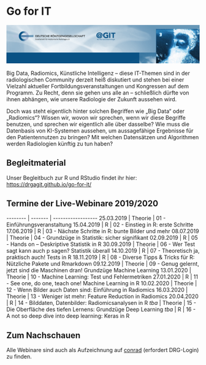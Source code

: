 # Go for IT

![Go for IT Banner](./assets/img/banner.png)

Big Data, Radiomics, Künstliche Intelligenz – diese IT-Themen sind in der radiologischen Community derzeit heiß diskutiert und stehen bei einer Vielzahl aktueller Fortbildungsveranstaltungen und Kongressen auf dem Programm. Zu Recht, denn sie gehen uns alle an – schließlich dürfte von ihnen abhängen, wie unsere Radiologie der Zukunft aussehen wird.

Doch was steht eigentlich hinter solchen Begriffen wie „Big Data“ oder „Radiomics“? Wissen wir, wovon wir sprechen, wenn wir diese Begriffe benutzen, und sprechen wir eigentlich alle über dasselbe? Wie muss die Datenbasis von KI-Systemen aussehen, um aussagefähige Ergebnisse für den Patientennutzen zu bringen? Mit welchen Datensätzen und Algorithmen werden Radiologien künftig zu tun haben?

## Begleitmaterial

Unser Begleitbuch zur R und RStudio findet ihr hier: https://drgagit.github.io/go-for-it/

## Termine der Live-Webinare 2019/2020

--------    | -------  |  ------------------
25.03.2019  | Theorie  |  01 - Einführungsveranstaltung
15.04.2019  | R        |  02 - Einstieg in R: erste Schritte
17.06.2019  | R        |  03 - Nächste Schritte in R: bunte Bilder und mehr
08.07.2019  | Theorie  |  04 - Grundzüge in Statistik: sicher signifikant
02.09.2019  | R        |  05 - Hands on – Deskriptive Statistik in R
30.09.2019  | Theorie  |  06 - Wer Test sagt kann auch p sagen? Statistik überall 
14.10.2019  | R        |  07 - Theoretisch ja, praktisch auch! Tests in R 
18.11.2019  | R        |  08 - Diverse Tipps & Tricks für R: Nützliche Pakete und Rmarkdown 
09.12.2019  | Theorie  |  09 - Genug gelernt, jetzt sind die Maschinen dran! Grundzüge Machine Learning
13.01.2020  | Theorie  |  10 - Machine Learning: Test und Fehlermetriken
27.01.2020  | R        |  11 - See one, do one, teach one! Machine Learning in R
10.02.2020  | Theorie  |  12 - Wenn Bilder auch Daten sind: Einführung in Radiomics
16.03.2020  | Theorie  |  13 - Weniger ist mehr: Feature Reduction in Radiomics
20.04.2020  | R        |  14 - Bilddaten, Datenbilder: Radiomicsanalysen in R
_tba_       | Theorie  |  15 - Die Oberfläche des tiefen Lernens: Grundzüge Deep Learning
_tba_       | R        |  16 - A not so deep dive into deep learning: Keras in R

## Zum Nachschauen

Alle Webinare sind auch als Aufzeichnung auf [conrad](https://academy.mevis.de/drg/courses/description/195/) (erfordert DRG-Login) zu finden.

